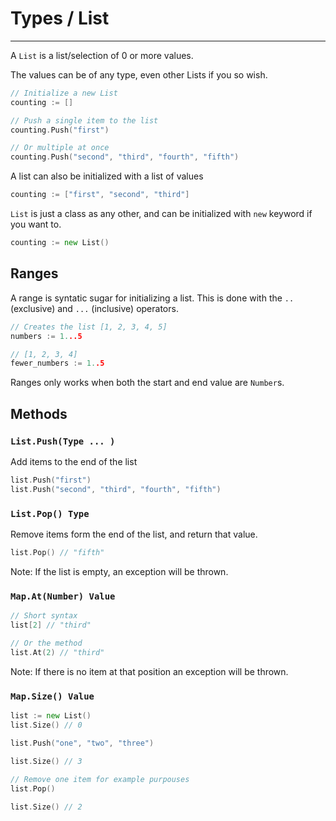 # Types / List

----

A `List` is a list/selection of 0 or more values.

The values can be of any type, even other Lists if you so wish.

```go
// Initialize a new List
counting := []

// Push a single item to the list
counting.Push("first")

// Or multiple at once
counting.Push("second", "third", "fourth", "fifth")
```

A list can also be initialized with a list of values

```go
counting := ["first", "second", "third"]
```

`List` is just a class as any other, and can be initialized with `new` keyword if you want to.

```go
counting := new List()
```

## Ranges

A range is syntatic sugar for initializing a list. This is done with the `..` (exclusive) and `...` (inclusive) operators.

```go
// Creates the list [1, 2, 3, 4, 5]
numbers := 1...5

// [1, 2, 3, 4]
fewer_numbers := 1..5
```

Ranges only works when both the start and end value are `Number`s.

## Methods

### `List.Push(Type ... )`

Add items to the end of the list

```go
list.Push("first")
list.Push("second", "third", "fourth", "fifth")
```

### `List.Pop() Type`

Remove items form the end of the list, and return that value.

```go
list.Pop() // "fifth"
```

Note: If the list is empty, an exception will be thrown.

### `Map.At(Number) Value`

```go
// Short syntax
list[2] // "third"

// Or the method
list.At(2) // "third"
```

Note: If there is no item at that position an exception will be thrown.

### `Map.Size() Value`

```go
list := new List()
list.Size() // 0

list.Push("one", "two", "three")

list.Size() // 3
	
// Remove one item for example purpouses
list.Pop()

list.Size() // 2
```
